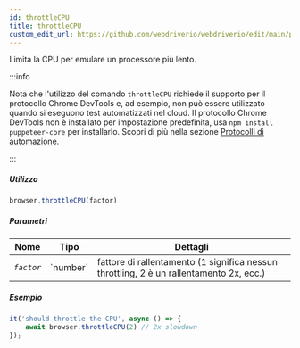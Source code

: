 ```yaml
---
id: throttleCPU
title: throttleCPU
custom_edit_url: https://github.com/webdriverio/webdriverio/edit/main/packages/webdriverio/src/commands/browser/throttleCPU.ts
---
```


Limita la CPU per emulare un processore più lento.

:::info

Nota che l'utilizzo del comando `throttleCPU` richiede il supporto per il protocollo Chrome DevTools e, ad esempio,
non può essere utilizzato quando si eseguono test automatizzati nel cloud. Il protocollo Chrome DevTools non è installato per impostazione predefinita,
usa `npm install puppeteer-core` per installarlo.
Scopri di più nella sezione [Protocolli di automazione](/docs/automationProtocols).

:::

##### Utilizzo

```js
browser.throttleCPU(factor)
```

##### Parametri

<table>
  <thead>
    <tr>
      <th>Nome</th><th>Tipo</th><th>Dettagli</th>
    </tr>
  </thead>
  <tbody>
    <tr>
      <td><code><var>factor</var></code></td>
      <td>`number`</td>
      <td>fattore di rallentamento (1 significa nessun throttling, 2 è un rallentamento 2x, ecc.)</td>
    </tr>
  </tbody>
</table>

##### Esempio

```js title="throttleCPU.js"
it('should throttle the CPU', async () => {
    await browser.throttleCPU(2) // 2x slowdown
});
```